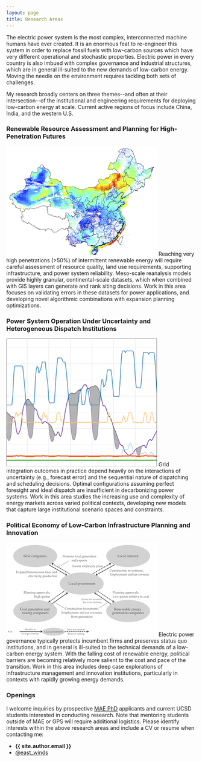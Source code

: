 ```yaml
---
layout: page
title: Research Areas
---
```


The electric power system is the most complex, interconnected machine humans have ever created. It is an enormous feat to re-engineer this system in order to replace fossil fuels with low-carbon sources which have very different operational and stochastic properties. Electric power in every country is also imbued with complex governance and industrial structures, which are in general ill-suited to the new demands of low-carbon energy. Moving the needle on the environment requires tackling both sets of challenges.

My research broadly centers on three themes--and often at their intersection--of the institutional and engineering requirements for deploying low-carbon energy at scale. Current active regions of focus include China, India, and the western U.S.

### Renewable Resource Assessment and Planning for High-Penetration Futures

[![Modelling the potential for wind energy integration on China's coal-heavy electricity grid <](/img/wind-resource-map.png)][r1]
Reaching very high penetrations (>50%) of intermittent renewable energy will require careful assessment of resource quality, land use requirements, supporting infrastructure, and power system reliability. Meso-scale reanalysis models provide highly granular, continental-scale datasets, which when combined with GIS layers can generate and rank siting decisions. Work in this area focuses on validating errors in these datasets for power applications, and developing novel algorithmic combinations with expansion planning optimizations.

### Power System Operation Under Uncertainty and Heterogeneous Dispatch Institutions

[![Modeling Unit Commitment in Political Context: Case of China's Partially Restructured Electricity Sector >](/img/power-system-dispatch.png)][r2]
Grid integration outcomes in practice depend heavily on the interactions of uncertainty (e.g., forecast error) and the sequential nature of dispatching and scheduling decisions. Optimal configurations assuming perfect foresight and ideal dispatch are insufficient in decarbonizing power systems. Work in this area studies the increasing use and complexity of energy markets across varied political contexts, developing new models that capture large institutional scenario spaces and constraints.

### Political Economy of Low-Carbon Infrastructure Planning and Innovation

[![Technology Integration in China’s Electricity System: Central Targets and Local Challenges <](/img/local-gov-incentives-diagram.png)][r3]
Electric power governance typically protects incumbent firms and preserves status quo institutions, and in general is ill-suited to the technical demands of a low-carbon energy system. With the falling cost of renewable energy, political barriers are becoming relatively more salient to the cost and pace of the transition. Work in this area includes deep case explorations of infrastructure management and innovation institutions, particularly in contexts with rapidly growing energy demands.



### Openings

I welcome inquiries by prospective [MAE PhD](http://maeweb.ucsd.edu/grad/phd) applicants and current UCSD students interested in conducting research. Note that mentoring students outside of MAE or GPS will require additional logistics. Please identify interests within the above research areas and include a CV or resume when contacting me:
- **{{ site.author.email }}**
- [@east_winds](http://twitter.com/east_winds)

[r1]: /2016-06-20-modelling-wind-energy-potential-China/
[r2]: /2018-04-02-unit-commitment-china-political-context-ieee/
[r3]: /2019-06-30-cup-technology-integration-china-electricity/